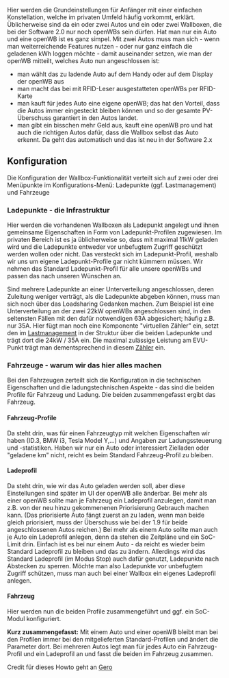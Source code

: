 Hier werden die Grundeinstellungen für Anfänger mit einer einfachen Konstellation, welche im privaten Umfeld häufig vorkommt, erklärt.
Üblicherweise sind da ein oder zwei Autos und ein oder zwei Wallboxen, die bei der Software 2.0 nur noch openWBs sein dürfen. Hat man nur ein Auto und eine openWB ist es ganz simpel. Mit zwei Autos muss man sich - wenn man weiterreichende Features nutzen - oder nur ganz einfach die geladenen kWh loggen möchte - damit auseinander setzen, wie man der openWB mitteilt, welches Auto nun angeschlossen ist: 
- man wählt das zu ladende Auto auf dem Handy oder auf dem Display der openWB aus
- man macht das bei mit RFID-Leser ausgestatteten openWBs per RFID-Karte
- man kauft für jedes Auto eine eigene openWB; das hat den Vorteil, dass die Autos immer eingesteckt bleiben können und so der gesamte PV-Überschuss garantiert in den Autos landet.
- man gibt ein bisschen mehr Geld aus, kauft eine openWB pro und hat auch die richtigen Autos dafür, dass die Wallbox selbst das Auto erkennt. Da geht das automatisch und das ist neu in der Software 2.x

## Konfiguration

Die Konfiguration der Wallbox-Funktionalität verteilt sich auf zwei oder drei Menüpunkte im Konfigurations-Menü: Ladepunkte (ggf. Lastmanagement) und Fahrzeuge 

### Ladepunkte - die Infrastruktur
Hier werden die vorhandenen Wallboxen als Ladepunkt angelegt und ihnen gemeinsame Eigenschaften in Form von Ladepunkt-Profilen zugewiesen. Im privaten Bereich ist es ja üblicherweise so, dass mit maximal 11kW geladen wird und die Ladepunkte entweder vor unbefugtem Zugriff geschützt werden wollen oder nicht. Das versteckt sich im Ladepunkt-Profil, weshalb wir uns um eigene Ladepunkt-Profile gar nicht kümmern müssen. Wir nehmen das Standard Ladepunkt-Profil für alle unsere openWBs und passen das nach unseren Wünschen an.

Sind mehrere Ladepunkte an einer Unterverteilung angeschlossen, deren Zuleitung weniger verträgt, als die Ladepunkte abgeben können, muss man sich noch über das Loadsharing Gedanken machen. Zum Beispiel ist eine Unterverteilung an der zwei 22kW openWBs angeschlossen sind, in den seltensten Fällen mit den dafür notwendigen 63A abgesichert; häufig z.B. nur 35A. Hier fügt man noch eine Komponente "virtuellen Zähler" ein, setzt den im [Lastmanagement](https://github.com/openWB/core/wiki/Lastmanagement-und-kaskadierte-Zähler) in der Struktur über die beiden Ladepunkte und trägt dort die 24kW / 35A ein. Die maximal zulässige Leistung am EVU-Punkt trägt man dementsprechend in diesem [Zähler](https://github.com/openWB/core/wiki/Zaehler) ein.
 
### Fahrzeuge - warum wir das hier alles machen
Bei den Fahrzeugen zerteilt sich die Konfiguration in die technischen Eigenschaften und die ladungstechnischen Aspekte - das sind die beiden Profile für Fahrzeug und Ladung. Die beiden zusammengefasst ergibt das Fahrzeug. 
#### Fahrzeug-Profile
Da steht drin, was für einen Fahrzeugtyp mit welchen Eigenschaften wir haben (ID.3, BMW i3, Tesla Model Y,...) und Angaben zur Ladungssteuerung und -statistiken. Haben wir nur ein Auto oder interessiert Zielladen oder "geladene km" nicht, reicht es beim Standard Fahrzeug-Profil zu bleiben.
#### Ladeprofil
Da steht drin, wie wir das Auto geladen werden soll, aber diese Einstellungen sind später im UI der openWB alle änderbar. Bei mehr als einer openWB sollte man je Fahrzeug ein Ladeprofil anzulegen, damit man z.B. von der neu hinzu gekommenenen Priorisierung Gebrauch machen kann. (Das priorisierte Auto fängt zuerst an zu laden, wenn man beide gleich priorisiert, muss der Überschuss wie bei der 1.9 für beide angeschlossenen Autos reichen.) Bei mehr als einem Auto sollte man auch je Auto ein Ladeprofil anlegen, denn da stehen die Zeitpläne und ein SoC-Limit drin. Einfach ist es bei nur einem Auto - da reicht es wieder beim Standard Ladeprofil zu bleiben und das zu ändern. Allerdings wird das Standard Ladeprofil (im Modus Stop) auch dafür genutzt, Ladepunkte nach Abstecken zu sperren. Möchte man also Ladepunkte vor unbefugtem Zugriff schützen, muss man auch bei einer Wallbox ein eigenes Ladeprofil anlegen.

#### Fahrzeug

Hier werden nun die beiden Profile zusammengeführt und ggf. ein SoC-Modul konfiguriert.

**Kurz zusammengefasst:** Mit einem Auto und einer openWB bleibt man bei den Profilen immer bei den mitgelieferten Standard-Profilen und ändert die Parameter dort. Bei mehreren Autos legt man für jedes Auto ein Fahrzeug-Profil und ein Ladeprofil an und fasst die beiden im Fahrzeug zusammen.

Credit für dieses Howto geht an [Gero](https://openwb.de/forum/viewtopic.php?t=8076)
